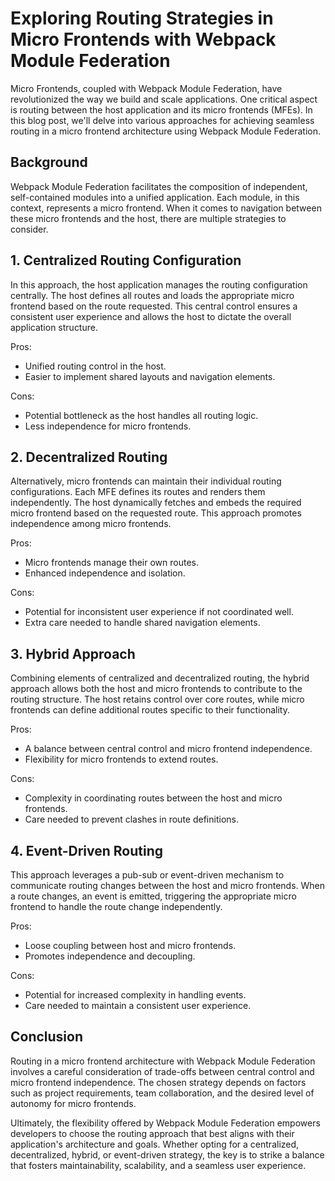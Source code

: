 # Exploring Routing Strategies in Micro Frontends with Webpack Module Federation

Micro Frontends, coupled with Webpack Module Federation, have revolutionized the way we build and scale applications. One critical aspect is routing between the host application and its micro frontends (MFEs). In this blog post, we'll delve into various approaches for achieving seamless routing in a micro frontend architecture using Webpack Module Federation.

## Background

Webpack Module Federation facilitates the composition of independent, self-contained modules into a unified application. Each module, in this context, represents a micro frontend. When it comes to navigation between these micro frontends and the host, there are multiple strategies to consider.

## 1. **Centralized Routing Configuration**

In this approach, the host application manages the routing configuration centrally. The host defines all routes and loads the appropriate micro frontend based on the route requested. This central control ensures a consistent user experience and allows the host to dictate the overall application structure.

Pros:
- Unified routing control in the host.
- Easier to implement shared layouts and navigation elements.

Cons:
- Potential bottleneck as the host handles all routing logic.
- Less independence for micro frontends.

## 2. **Decentralized Routing**

Alternatively, micro frontends can maintain their individual routing configurations. Each MFE defines its routes and renders them independently. The host dynamically fetches and embeds the required micro frontend based on the requested route. This approach promotes independence among micro frontends.

Pros:
- Micro frontends manage their own routes.
- Enhanced independence and isolation.

Cons:
- Potential for inconsistent user experience if not coordinated well.
- Extra care needed to handle shared navigation elements.

## 3. **Hybrid Approach**

Combining elements of centralized and decentralized routing, the hybrid approach allows both the host and micro frontends to contribute to the routing structure. The host retains control over core routes, while micro frontends can define additional routes specific to their functionality.

Pros:
- A balance between central control and micro frontend independence.
- Flexibility for micro frontends to extend routes.

Cons:
- Complexity in coordinating routes between the host and micro frontends.
- Care needed to prevent clashes in route definitions.

## 4. **Event-Driven Routing**

This approach leverages a pub-sub or event-driven mechanism to communicate routing changes between the host and micro frontends. When a route changes, an event is emitted, triggering the appropriate micro frontend to handle the route change independently.

Pros:
- Loose coupling between host and micro frontends.
- Promotes independence and decoupling.

Cons:
- Potential for increased complexity in handling events.
- Care needed to maintain a consistent user experience.

## Conclusion

Routing in a micro frontend architecture with Webpack Module Federation involves a careful consideration of trade-offs between central control and micro frontend independence. The chosen strategy depends on factors such as project requirements, team collaboration, and the desired level of autonomy for micro frontends.

Ultimately, the flexibility offered by Webpack Module Federation empowers developers to choose the routing approach that best aligns with their application's architecture and goals. Whether opting for a centralized, decentralized, hybrid, or event-driven strategy, the key is to strike a balance that fosters maintainability, scalability, and a seamless user experience.

